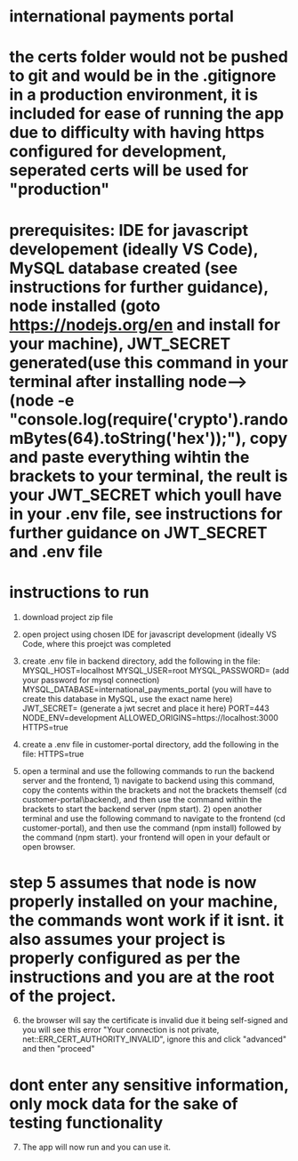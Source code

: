 
# international payments portal

# the certs folder would not be pushed to git and would be in the .gitignore in a production environment, it is included for ease of running the app due to difficulty with having https configured for development, seperated certs will be used for "production"

# prerequisites: IDE for javascript developement (ideally VS Code), MySQL database created (see instructions for further guidance), node installed (goto https://nodejs.org/en and install for your machine), JWT_SECRET generated(use this command in your terminal after installing node--> (node -e "console.log(require('crypto').randomBytes(64).toString('hex'));"), copy and paste everything wihtin the brackets to your terminal, the reult is your JWT_SECRET which youll have in your .env file, see instructions for further guidance on JWT_SECRET and .env file

# instructions to run

1) download project zip file
   
2) open project using chosen IDE for javascript development (ideally VS Code, where this proejct was completed
   
3) create .env file in backend directory, add the following in the file:
MYSQL_HOST=localhost
MYSQL_USER=root
MYSQL_PASSWORD= (add your password for mysql connection)
MYSQL_DATABASE=international_payments_portal (you will have to create this database in MySQL, use the exact name here)
JWT_SECRET= (generate a jwt secret and place it here)
PORT=443
NODE_ENV=development
ALLOWED_ORIGINS=https://localhost:3000
HTTPS=true

4) create a .env file in customer-portal directory, add the following in the file:
HTTPS=true

5) open a terminal and use the following commands to run the backend server and the frontend, 1) navigate to backend using this command, copy the contents within the brackets and not the brackets themself (cd customer-portal\backend), and then use the command within the brackets to start the backend server (npm start). 2) open another terminal and use the following command to navigate to the frontend (cd customer-portal), and then use the command (npm install) followed by the command (npm start). your frontend will open in your default or open browser.

# step 5 assumes that node is now properly installed on your machine, the commands wont work if it isnt. it also assumes your project is properly configured as per the instructions and you are at the root of the project.

6) the browser will say the certificate is invalid due it being self-signed and you will see this error "Your connection is not private, net::ERR_CERT_AUTHORITY_INVALID", ignore this and click "advanced" and then "proceed"

# dont enter any sensitive information, only mock data for the sake of testing functionality

7) The app will now run and you can use it.
